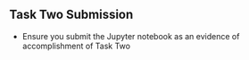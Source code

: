 ## Task Two Submission

- Ensure you submit the Jupyter notebook as an evidence of accomplishment of Task Two
